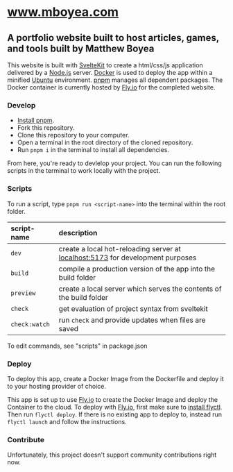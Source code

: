 www.mboyea.com
===
A portfolio website built to host articles, games, and tools built by Matthew Boyea
---
This website is built with [SvelteKit] to create a html/css/js application delivered by a [Node.js] server. [Docker] is used to deploy the app within a minified [Ubuntu] environment. [pnpm] manages all dependent packages. The Docker container is currently hosted by [Fly.io] for the completed website.

### Develop
* [Install pnpm].
* Fork this repository.
* Clone this repository to your computer.
* Open a terminal in the root directory of the cloned repository.
* Run `pnpm i` in the terminal to install all dependencies.

From here, you're ready to devlelop your project. You can run the following scripts in the terminal to work locally with the project.

### Scripts
To run a script, type `pnpm run <script-name>` into the terminal within the root folder.

| script-name | description |
|:----------- |:----------- |
| `dev` | create a local hot-reloading server at [localhost:5173](http://localhost:5173) for development purposes |
| `build` | compile a production version of the app into the build folder |
| `preview` | create a local server which serves the contents of the build folder |
| `check` | get evaluation of project syntax from sveltekit |
| `check:watch` | run `check` and provide updates when files are saved |

To edit commands, see "scripts" in package.json

### Deploy
To deploy this app, create a Docker Image from the Dockerfile and deploy it to your hosting provider of choice.

This app is set up to use [Fly.io] to create the Docker Image and deploy the Container to the cloud. To deploy with [Fly.io], first make sure to [install flyctl]. Then run `flyctl deploy`. If there is no existing app to deploy to, instead run `flyctl launch` and follow the instructions.

### Contribute
Unfortunately, this project doesn't support community contributions right now.

[SvelteKit]: https://kit.svelte.dev/docs/introduction
[Node.js]: https://nodejs.org/en/docs/guides/getting-started-guide
[Docker]: https://docs.docker.com/get-started/overview/
[Ubuntu]: https://ubuntu.com/about
[pnpm]: https://pnpm.io/motivation
[Fly.io]: https://fly.io/docs/
[Install pnpm]: https://pnpm.io/installation
[install flyctl]: https://fly.io/docs/hands-on/install-flyctl/
